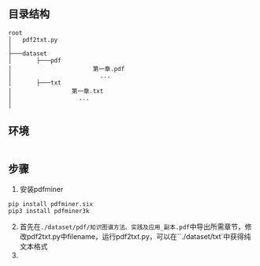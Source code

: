 ## 目录结构

```
root
│   pdf2txt.py
│		
├───dataset
│       ├───pdf
│				    	第一章.pdf
│						  ...
│       ├───txt
│       		  第一章.txt
│       			...
│
```

## 环境

```
```

## 步骤

1. 安装pdfminer

```
pip install pdfminer.six
pip3 install pdfminer3k
```

2. 首先在`./dataset/pdf/知识图谱方法、实践及应用_副本.pdf`中导出所需章节，修改pdf2txt.py中filename，运行pdf2txt.py，可以在``./dataset/txt`中获得纯文本格式
3. 